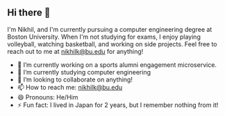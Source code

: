 ## Hi there 👋
I'm Nikhil, and I'm currently pursuing a computer engineering degree at Boston University. When I'm not studying for exams, I enjoy playing volleyball, watching basketball, and working on side projects. Feel free to reach out to me at nikhilk@bu.edu for anything!
<!--
**Nikkrish44/Nikkrish44** is a ✨ _special_ ✨ repository because its `README.md` (this file) appears on your GitHub profile.

Here are some ideas to get you started:
-->
- 🔭 I’m currently working on a sports alumni engagement microservice.
- 🌱 I’m currently studying computer engineering
- 👯 I’m looking to collaborate on anything!
- 📫 How to reach me: nikhilk@bu.edu
- 😄 Pronouns: He/Him
- ⚡ Fun fact: I lived in Japan for 2 years, but I remember nothing from it!


